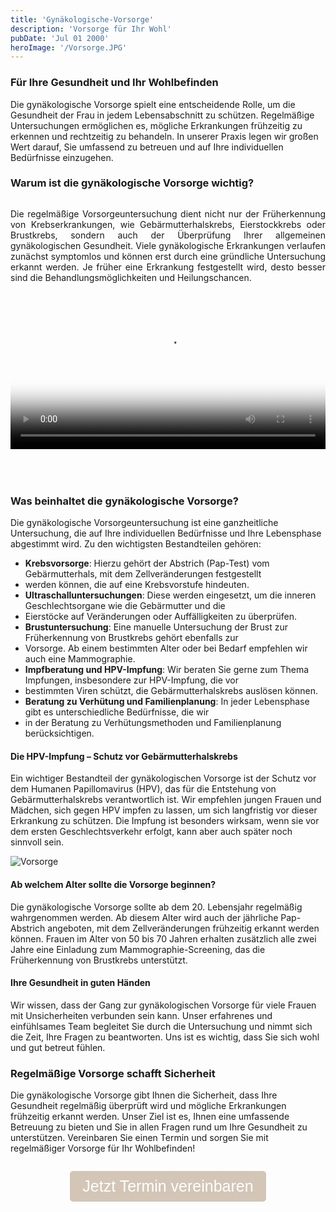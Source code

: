 ```yaml
---
title: 'Gynäkologische-Vorsorge'
description: 'Vorsorge für Ihr Wohl'
pubDate: 'Jul 01 2000'
heroImage: '/Vorsorge.JPG'
---
```


### Für Ihre Gesundheit und Ihr Wohlbefinden

Die gynäkologische Vorsorge spielt eine entscheidende Rolle, um die Gesundheit der Frau in jedem 
Lebensabschnitt zu schützen. Regelmäßige Untersuchungen ermöglichen es, mögliche Erkrankungen frühzeitig 
zu erkennen und rechtzeitig zu behandeln. In unserer Praxis legen wir großen Wert darauf, Sie umfassend zu 
betreuen und auf Ihre individuellen Bedürfnisse einzugehen.

### Warum ist die gynäkologische Vorsorge wichtig?

<div class="video-split">
    <div class="text">
        <p>
            Die regelmäßige Vorsorgeuntersuchung dient nicht nur der Früherkennung von Krebserkrankungen, 
            wie Gebärmutterhalskrebs, Eierstockkrebs oder Brustkrebs, sondern auch der Überprüfung Ihrer allgemeinen 
            gynäkologischen Gesundheit. Viele gynäkologische Erkrankungen verlaufen zunächst symptomlos und können erst 
            durch eine gründliche Untersuchung erkannt werden. Je früher eine Erkrankung festgestellt wird, desto besser 
            sind die Behandlungsmöglichkeiten und Heilungschancen.
        </p>
    </div>
    <div class="video">
        <video controls poster="/VideoBackgrund.jpeg">
            <source src="/Video/ImpfungenSpritzen.mp4" type="video/mp4">
            Dein Browser unterstützt dieses Video-Format nicht.
        </video>
    </div>
</div>

### Was beinhaltet die gynäkologische Vorsorge?

Die gynäkologische Vorsorgeuntersuchung ist eine ganzheitliche Untersuchung, die auf Ihre individuellen Bedürfnisse 
und Ihre Lebensphase abgestimmt wird. Zu den wichtigsten Bestandteilen gehören:

- **Krebsvorsorge**: Hierzu gehört der Abstrich (Pap-Test) vom Gebärmutterhals, mit dem Zellveränderungen festgestellt 
- werden können, die auf eine Krebsvorstufe hindeuten.
- **Ultraschalluntersuchungen**: Diese werden eingesetzt, um die inneren Geschlechtsorgane wie die Gebärmutter und die 
- Eierstöcke auf Veränderungen oder Auffälligkeiten zu überprüfen.
- **Brustuntersuchung**: Eine manuelle Untersuchung der Brust zur Früherkennung von Brustkrebs gehört ebenfalls zur 
- Vorsorge. Ab einem bestimmten Alter oder bei Bedarf empfehlen wir auch eine Mammographie.
- **Impfberatung und HPV-Impfung**: Wir beraten Sie gerne zum Thema Impfungen, insbesondere zur HPV-Impfung, die vor 
- bestimmten Viren schützt, die Gebärmutterhalskrebs auslösen können.
- **Beratung zu Verhütung und Familienplanung**: In jeder Lebensphase gibt es unterschiedliche Bedürfnisse, die wir 
- in der Beratung zu Verhütungsmethoden und Familienplanung berücksichtigen.

#### Die HPV-Impfung – Schutz vor Gebärmutterhalskrebs

Ein wichtiger Bestandteil der gynäkologischen Vorsorge ist der Schutz vor dem Humanen Papillomavirus (HPV), das für 
die Entstehung von Gebärmutterhalskrebs verantwortlich ist. Wir empfehlen jungen Frauen und Mädchen, sich gegen HPV 
impfen zu lassen, um sich langfristig vor dieser Erkrankung zu schützen. Die Impfung ist besonders wirksam, wenn sie 
vor dem ersten Geschlechtsverkehr erfolgt, kann aber auch später noch sinnvoll sein.

![Vorsorge](/SteineVorsorge.jpg)

#### Ab welchem Alter sollte die Vorsorge beginnen?

Die gynäkologische Vorsorge sollte ab dem 20. Lebensjahr regelmäßig wahrgenommen werden. Ab diesem Alter wird auch der 
jährliche Pap-Abstrich angeboten, mit dem Zellveränderungen frühzeitig erkannt werden können. Frauen im Alter von 50 
bis 70 Jahren erhalten zusätzlich alle zwei Jahre eine Einladung zum Mammographie-Screening, das die Früherkennung von 
Brustkrebs unterstützt.

#### Ihre Gesundheit in guten Händen

Wir wissen, dass der Gang zur gynäkologischen Vorsorge für viele Frauen mit Unsicherheiten verbunden sein kann. Unser 
erfahrenes und einfühlsames Team begleitet Sie durch die Untersuchung und nimmt sich die Zeit, Ihre Fragen zu 
beantworten. Uns ist es wichtig, dass Sie sich wohl und gut betreut fühlen.

### Regelmäßige Vorsorge schafft Sicherheit

Die gynäkologische Vorsorge gibt Ihnen die Sicherheit, dass Ihre Gesundheit regelmäßig überprüft wird und 
mögliche Erkrankungen frühzeitig erkannt werden. Unser Ziel ist es, Ihnen eine umfassende Betreuung zu bieten 
und Sie in allen Fragen rund um Ihre Gesundheit zu unterstützen. Vereinbaren Sie einen Termin und sorgen Sie mit 
regelmäßiger Vorsorge für Ihr Wohlbefinden!

<div style="display: flex; justify-content: center; align-items: center; flex-direction: column">
  <p>
    <a href="/termine">
      <button style="font-size: 25px; padding: 10px 20px; background-color: #d3c6b7; color: white; border: none; border-radius: 5px; cursor: pointer;">
        Jetzt Termin vereinbaren
      </button>
    </a>
  </p>
</div>

<style>
	.video-split {
		width: 100%;
		display: flex;
		flex-direction: row;
	}
	.video {
		display: flex;
		justify-content: center;
        align-items: center;
		width: 40%;
		padding-left: 20px;
		padding-right: 20px;
        padding-bottom: 50px;
		video {
			width: 100%;
		}

	}
	.text {
		display: flex;
		text-align: justify;
		width: 60%;
		padding-left: 20px;
		padding-right: 20px;
	}

    @media screen and (max-width: 1000px) {
        .video-split {
            display: flex;
            flex-direction: column;
        }
        .text, .video {
            width: 100%;
            padding: 0;
        }
        .video {
            padding-bottom: 50px;
        }
    }
</style>